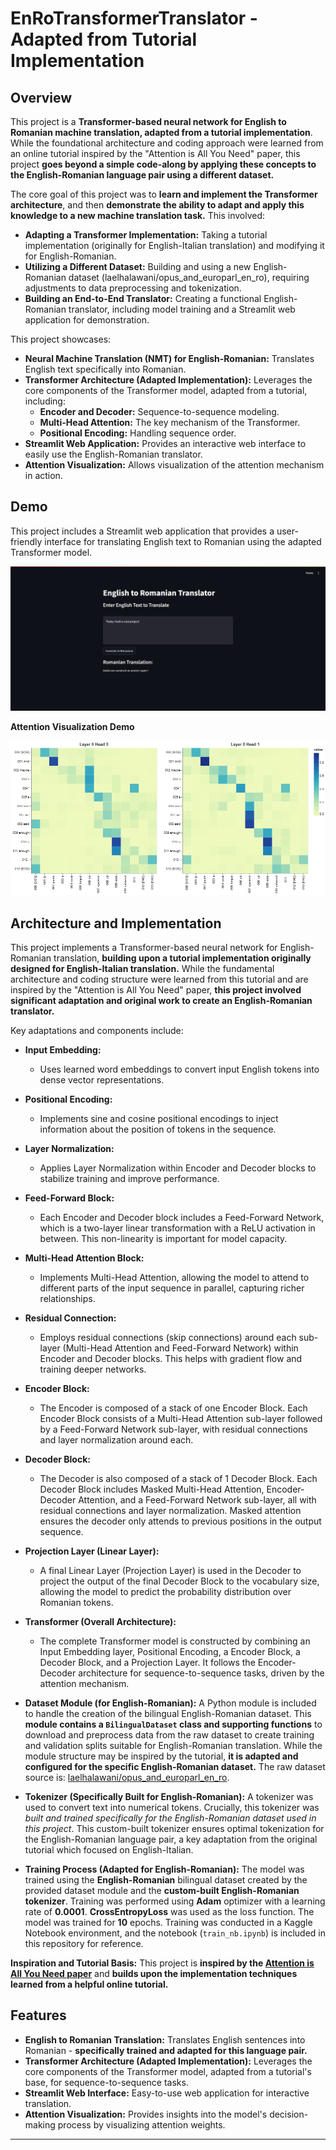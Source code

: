 # EnRoTransformerTranslator - Adapted from Tutorial Implementation

## Overview

This project is a **Transformer-based neural network for English to Romanian machine translation, adapted from a tutorial implementation**.  While the foundational architecture and coding approach were learned from an online tutorial inspired by the "Attention is All You Need" paper, this project **goes beyond a simple code-along by applying these concepts to the English-Romanian language pair using a different dataset.**

The core goal of this project was to **learn and implement the Transformer architecture**, and then **demonstrate the ability to adapt and apply this knowledge to a new machine translation task.**  This involved:

* **Adapting a Transformer Implementation:** Taking a tutorial implementation (originally for English-Italian translation) and modifying it for English-Romanian.
* **Utilizing a Different Dataset:**  Building and using a new English-Romanian dataset (laelhalawani/opus_and_europarl_en_ro), requiring adjustments to data preprocessing and tokenization.
* **Building an End-to-End Translator:** Creating a functional English-Romanian translator, including model training and a Streamlit web application for demonstration.

This project showcases:

* **Neural Machine Translation (NMT) for English-Romanian:**  Translates English text specifically into Romanian.
* **Transformer Architecture (Adapted Implementation):**  Leverages the core components of the Transformer model, adapted from a tutorial, including:
    * **Encoder and Decoder:**  Sequence-to-sequence modeling.
    * **Multi-Head Attention:**  The key mechanism of the Transformer.
    * **Positional Encoding:**  Handling sequence order.
* **Streamlit Web Application:**  Provides an interactive web interface to easily use the English-Romanian translator.
* **Attention Visualization:**  Allows visualization of the attention mechanism in action.

## Demo

This project includes a Streamlit web application that provides a user-friendly interface for translating English text to Romanian using the adapted Transformer model.

![Streamlit App Screenshot](/screenshots/streamlit-app.png)

**Attention Visualization Demo**

![Cross attention visualization](/screenshots/cross-attention-visual.png)

## Architecture and Implementation

This project implements a Transformer-based neural network for English-Romanian translation, **building upon a tutorial implementation originally designed for English-Italian translation.**  While the fundamental architecture and coding structure were learned from this tutorial and are inspired by the "Attention is All You Need" paper, **this project involved significant adaptation and original work to create an English-Romanian translator.**

Key adaptations and components include:

* **Input Embedding:**
    * Uses learned word embeddings to convert input English tokens into dense vector representations.
* **Positional Encoding:**
    * Implements sine and cosine positional encodings to inject information about the position of tokens in the sequence.
* **Layer Normalization:**
    * Applies Layer Normalization within Encoder and Decoder blocks to stabilize training and improve performance.
* **Feed-Forward Block:**
    * Each Encoder and Decoder block includes a Feed-Forward Network, which is a two-layer linear transformation with a ReLU activation in between. This non-linearity is important for model capacity.
* **Multi-Head Attention Block:**
    * Implements Multi-Head Attention, allowing the model to attend to different parts of the input sequence in parallel, capturing richer relationships.
* **Residual Connection:**
    * Employs residual connections (skip connections) around each sub-layer (Multi-Head Attention and Feed-Forward Network) within Encoder and Decoder blocks. This helps with gradient flow and training deeper networks.
* **Encoder Block:**
    * The Encoder is composed of a stack of one Encoder Block. Each Encoder Block consists of a Multi-Head Attention sub-layer followed by a Feed-Forward Network sub-layer, with residual connections and layer normalization around each.
* **Decoder Block:**
    * The Decoder is also composed of a stack of 1 Decoder Block. Each Decoder Block includes Masked Multi-Head Attention, Encoder-Decoder Attention, and a Feed-Forward Network sub-layer, all with residual connections and layer normalization. Masked attention ensures the decoder only attends to previous positions in the output sequence.
* **Projection Layer (Linear Layer):**
    * A final Linear Layer (Projection Layer) is used in the Decoder to project the output of the final Decoder Block to the vocabulary size, allowing the model to predict the probability distribution over Romanian tokens.
* **Transformer (Overall Architecture):**
    * The complete Transformer model is constructed by combining an Input Embedding layer, Positional Encoding, a Encoder Block, a Decoder Block, and a Projection Layer.  It follows the Encoder-Decoder architecture for sequence-to-sequence tasks, driven by the attention mechanism.

* **Dataset Module (for English-Romanian):**  A Python module is included to handle the creation of the bilingual English-Romanian dataset. This **module contains a `BilingualDataset` class and supporting functions** to download and preprocess data from the raw dataset to create training and validation splits suitable for English-Romanian translation.  While the module structure may be inspired by the tutorial, **it is adapted and configured for the specific English-Romanian dataset.**  The raw dataset source is: [laelhalawani/opus_and_europarl_en_ro](https://huggingface.co/datasets/laelhalawani/opus_and_europarl_en_ro).

* **Tokenizer (Specifically Built for English-Romanian):**  A tokenizer was used to convert text into numerical tokens. Crucially, this tokenizer was *built and trained specifically for the English-Romanian dataset used in this project*. This custom-built tokenizer ensures optimal tokenization for the English-Romanian language pair, a key adaptation from the original tutorial which focused on English-Italian.

* **Training Process (Adapted for English-Romanian):**  The model was trained using the **English-Romanian** bilingual dataset created by the provided dataset module and the **custom-built English-Romanian tokenizer**. Training was performed using **Adam** optimizer with a learning rate of **0.0001**.  **CrossEntropyLoss** was used as the loss function. The model was trained for **10** epochs. Training was conducted in a Kaggle Notebook environment, and the notebook (`train_nb.ipynb`) is included in this repository for reference.

**Inspiration and Tutorial Basis:** This project is **inspired by the [Attention is All You Need paper](https://arxiv.org/abs/1706.03762)** and **builds upon the implementation techniques learned from a helpful online tutorial.**

## Features

* **English to Romanian Translation:**  Translates English sentences into Romanian - **specifically trained and adapted for this language pair.**
* **Transformer Architecture (Adapted Implementation):**  Leverages the core components of the Transformer model, adapted from a tutorial's base, for sequence-to-sequence tasks.
* **Streamlit Web Interface:**  Easy-to-use web application for interactive translation.
* **Attention Visualization:**  Provides insights into the model's decision-making process by visualizing attention weights.

---